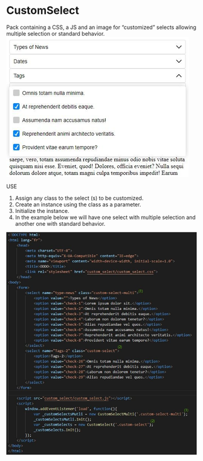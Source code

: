 # CustomSelect

Pack containing a CSS, a JS and an image for “customized” selects allowing multiple selection or standard behavior.
![alt text](https://github.com/AlexBelin/CustomSelect/blob/main/screen01.jpg)


USE
1) Assign any class to the select (s) to be customized.
2) Create an instance using the class as a parameter.
3) Initialize the instance.
4) In the example below we will have one select with multiple selection and another one with standard behavior.

![alt text](https://github.com/AlexBelin/CustomSelect/blob/main/screen02.jpg)

